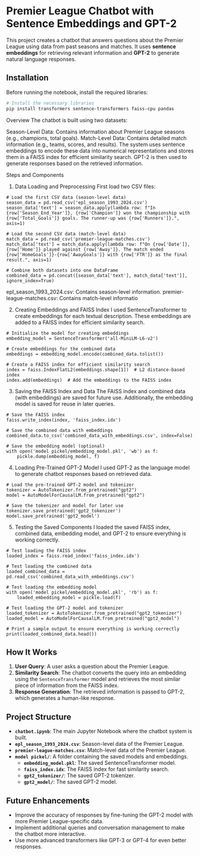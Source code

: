 # Premier League Chatbot with Sentence Embeddings and GPT-2

This project creates a chatbot that answers questions about the Premier League using data from past seasons and matches. It uses **sentence embeddings** for retrieving relevant information and **GPT-2** to generate natural language responses.

## Installation

Before running the notebook, install the required libraries:

```bash
# Install the necessary libraries
pip install transformers sentence-transformers faiss-cpu pandas
```

Overview
The chatbot is built using two datasets:

Season-Level Data: Contains information about Premier League seasons (e.g., champions, total goals).
Match-Level Data: Contains detailed match information (e.g., teams, scores, and results).
The system uses sentence embeddings to encode these data into numerical representations and stores them in a FAISS index for efficient similarity search. GPT-2 is then used to generate responses based on the retrieved information.

Steps and Components
1. Data Loading and Preprocessing
First load two CSV files:
```
# Load the first CSV data (season-level data)
season_data = pd.read_csv('epl_season_1993_2024.csv')
season_data['text'] = season_data.apply(lambda row: f"In {row['Season_End_Year']}, {row['Champion']} won the championship with {row['Total_Goals']} goals. The runner-up was {row['Runners']}.", axis=1)

# Load the second CSV data (match-level data)
match_data = pd.read_csv('premier-league-matches.csv')
match_data['text'] = match_data.apply(lambda row: f"On {row['Date']}, {row['Home']} played against {row['Away']}. The match ended {row['HomeGoals']}-{row['AwayGoals']} with {row['FTR']} as the final result.", axis=1)

# Combine both datasets into one DataFrame
combined_data = pd.concat([season_data['text'], match_data['text']], ignore_index=True)
```

epl_season_1993_2024.csv: Contains season-level information.
premier-league-matches.csv: Contains match-level informatio

2. Creating Embeddings and FAISS Index
I used SentenceTransformer to create embeddings for each textual description. These embeddings are added to a FAISS index for efficient similarity search.
```
# Initialize the model for creating embeddings
embedding_model = SentenceTransformer('all-MiniLM-L6-v2')

# Create embeddings for the combined data
embeddings = embedding_model.encode(combined_data.tolist())

# Create a FAISS index for efficient similarity search
index = faiss.IndexFlatL2(embeddings.shape[1])  # L2 distance-based index
index.add(embeddings)  # Add the embeddings to the FAISS index

```

3. Saving the FAISS Index and Data
The FAISS index and combined data (with embeddings) are saved for future use. Additionally, the embedding model is saved for reuse in later queries.
```
# Save the FAISS index
faiss.write_index(index, 'faiss_index.idx')

# Save the combined data with embeddings
combined_data.to_csv('combined_data_with_embeddings.csv', index=False)

# Save the embedding model (optional)
with open('model pickel/embedding_model.pkl', 'wb') as f:
    pickle.dump(embedding_model, f)

```

4. Loading Pre-Trained GPT-2 Model
I used GPT-2 as the language model to generate chatbot responses based on retrieved data.
```
# Load the pre-trained GPT-2 model and tokenizer
tokenizer = AutoTokenizer.from_pretrained("gpt2")
model = AutoModelForCausalLM.from_pretrained("gpt2")

# Save the tokenizer and model for later use
tokenizer.save_pretrained('gpt2_tokenizer')
model.save_pretrained('gpt2_model')

```

5. Testing the Saved Components
I loaded the saved FAISS index, combined data, embedding model, and GPT-2 to ensure everything is working correctly.
```
# Test loading the FAISS index
loaded_index = faiss.read_index('faiss_index.idx')

# Test loading the combined data
loaded_combined_data = pd.read_csv('combined_data_with_embeddings.csv')

# Test loading the embedding model
with open('model pickel/embedding_model.pkl', 'rb') as f:
    loaded_embedding_model = pickle.load(f)

# Test loading the GPT-2 model and tokenizer
loaded_tokenizer = AutoTokenizer.from_pretrained("gpt2_tokenizer")
loaded_model = AutoModelForCausalLM.from_pretrained("gpt2_model")

# Print a sample output to ensure everything is working correctly
print(loaded_combined_data.head())

```

## How It Works

1. **User Query**: A user asks a question about the Premier League.
2. **Similarity Search**: The chatbot converts the query into an embedding using the `SentenceTransformer` model and retrieves the most similar piece of information from the FAISS index.
3. **Response Generation**: The retrieved information is passed to GPT-2, which generates a human-like response.

## Project Structure

- **`chatbot.ipynb`**: The main Jupyter Notebook where the chatbot system is built.
- **`epl_season_1993_2024.csv`**: Season-level data of the Premier League.
- **`premier-league-matches.csv`**: Match-level data of the Premier League.
- **`model pickel/`**: A folder containing the saved models and embeddings.
  - **`embedding_model.pkl`**: The saved SentenceTransformer model.
  - **`faiss_index.idx`**: The FAISS index for fast similarity search.
  - **`gpt2_tokenizer/`**: The saved GPT-2 tokenizer.
  - **`gpt2_model/`**: The saved GPT-2 model.

## Future Enhancements

- Improve the accuracy of responses by fine-tuning the GPT-2 model with more Premier League-specific data.
- Implement additional queries and conversation management to make the chatbot more interactive.
- Use more advanced transformers like GPT-3 or GPT-4 for even better responses.
